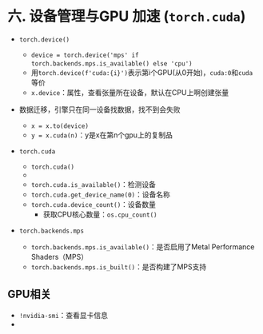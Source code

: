 # 六. 设备管理与**GPU 加速 (**​**​`torch.cuda`​**​ **)**

- `torch.device()`​
    - `device = torch.device('mps' if torch.backends.mps.is_available() else 'cpu')`​
    - 用`torch.device(f'cuda:{i}')`表示第i个GPU(从0开始)，`cuda:0`和`cuda`等价
    - `x.device`：属性，查看张量所在设备，默认在CPU上啊创建张量
- 数据迁移，引擎只在同一设备找数据，找不到会失败
    - `x = x.to(device)`​
    - `y = x.cuda(n)`：y是x在第n个gpu上的复制品
- `torch.cuda`​

    - `torch.cuda()`​
    - 
    - `torch.cuda.is_available()`​：检测设备
    - `torch.cuda.get_device_name(0)`：设备名称
    - `torch.cuda.device_count()`：设备数量
        - 获取CPU核心数量：`os.cpu_count()`
- `torch.backends.mps`​

    - `torch.backends.mps.is_available()`​：是否启用了Metal Performance Shaders（MPS）
    - `torch.backends.mps.is_built()`​：是否构建了MPS支持

## GPU相关

- `!nvidia-smi`​：查看显卡信息
- 


